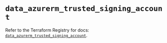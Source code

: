 # `data_azurerm_trusted_signing_account`

Refer to the Terraform Registry for docs: [`data_azurerm_trusted_signing_account`](https://registry.terraform.io/providers/hashicorp/azurerm/4.38.0/docs/data-sources/trusted_signing_account).
